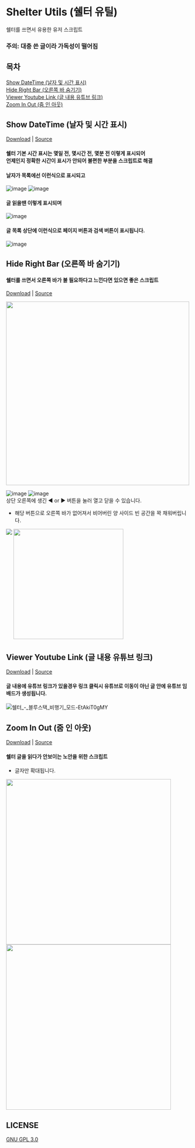 # Shelter Utils (쉘터 유틸)
쉘터를 쓰면서 유용한 유저 스크립트
### 주의: 대충 쓴 글이라 가독성이 떨어짐

## 목차

<p align="left">
  <a href="#show-datetime-날자-및-시간-표시">Show DateTime (날자 및 시간 표시)</a><br>
  <a href="#hide-right-bar-오른쪽-바-숨기기">Hide Right Bar (오른쪽 바 숨기기)</a><br>
  <a href="#viewer-youtube-link-글-내용-유튜브-링크">Viewer Youtube Link (글 내용 유튜브 링크)</a><br>
  <a href="#zoom-in-out-줌-인-아웃">Zoom In Out (줌 인 아웃)</a>
</p>

## Show DateTime (날자 및 시간 표시)
[Download](https://github.com/MaGyul/shelter-utils/raw/main/shelter-show-datetime.user.js) | [Source](https://github.com/MaGyul/shelter-utils/blob/main/shelter-show-datetime.user.js)
#### 쉘터 기본 시간 표시는 몇일 전, 몇시간 전, 몇분 전 이렇게 표시되어<br>언제인지 정확한 시간이 표시가 안되어 불편한 부분을 스크립트로 해결
#### 날자가 목록에선 이런식으로 표시되고
![image](https://github.com/user-attachments/assets/9f144ff3-9494-4773-a2d2-8018baa6dd6e)
![image](https://github.com/user-attachments/assets/9698866b-0174-4533-b09d-95d66bd90e3b)
#### 글 읽을땐 이렇게 표시되며
![image](https://github.com/user-attachments/assets/20f650fe-f86b-45cd-8b87-652ed0b4aa05)
#### 글 목록 상단에 이런식으로 페이지 버튼과 검색 버튼이 표시됩니다.
![image](https://github.com/user-attachments/assets/9d7481ba-5db5-40e6-aa4f-140e0d7ece7e)
<br>

## Hide Right Bar (오른쪽 바 숨기기)
#### 쉘터를 쓰면서 오른쪽 바가 불 필요하다고 느낀다면 있으면 좋은 스크립트
[Download](https://github.com/MaGyul/shelter-utils/raw/main/shelter-hide-right-bar.user.js) | [Source](https://github.com/MaGyul/shelter-utils/blob/main/shelter-hide-right-bar.user.js)
<p align="left">
  <img height="500" src="https://github.com/user-attachments/assets/3160d912-15c7-49e1-95e5-e82515f066d7">
</p>

![image](https://github.com/user-attachments/assets/2ee0e5b7-ed78-4e49-930a-7d5701d54c62)
![image](https://github.com/user-attachments/assets/3b8852b9-c466-4c6d-886c-2d201ab7d8c7)
<br>상단 오른쪽에 생긴 ◀ or ▶ 버튼을 눌러 열고 닫을 수 있습니다.<br>

* 해당 버튼으로 오른쪽 바가 없어져서 비어버린 양 사이드 빈 공간을 꽉 채워버립니다.
<p align="left">
  <img align="top" src="https://github.com/user-attachments/assets/a114cc73-4b54-4043-82c2-ae9b35b9a4f1">
  <img width="300" src="https://github.com/user-attachments/assets/0b6eaba7-520b-4767-a08a-a78dbe75f396">
</p>

## Viewer Youtube Link (글 내용 유튜브 링크)
[Download](https://github.com/MaGyul/shelter-utils/raw/main/shelter-viewer-youtube-link.user.js) | [Source](https://github.com/MaGyul/shelter-utils/blob/main/shelter-viewer-youtube-link.user.js)
#### 글 내용에 유튜브 링크가 있을경우 링크 클릭시 유튜브로 이동이 아닌 글 안에 유튜브 임배드가 생성됩니다.
![쉘터_-_블루스택_비행기_모드-EtAkiT0gMY](https://github.com/user-attachments/assets/dc91acc4-86ee-4e87-a7e5-126245e19b3c)

## Zoom In Out (줌 인 아웃)
[Download](https://github.com/MaGyul/shelter-utils/raw/main/shelter-zoom-in-out.user.js) | [Source](https://github.com/MaGyul/shelter-utils/blob/main/shelter-zoom-in-out.user.js)
#### 쉘터 글을 읽다가 안보이는 노안을 위한 스크립트
* 글자만 확대됩니다.

<p align="left">
  <img width="450" src="https://github.com/user-attachments/assets/7d62f80c-d9cc-4a8a-913e-555ea9cedc47">
  <img width="450" align="top" src="https://github.com/user-attachments/assets/f32f1211-6dc0-4c67-827a-84f1042a2be2">
</p>

## LICENSE
[GNU GPL 3.0](https://www.gnu.org/licenses/gpl-3.0.txt)
